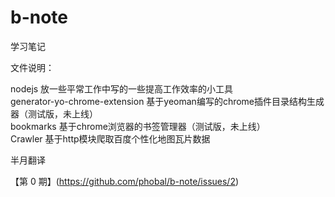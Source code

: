# b-note
学习笔记

文件说明：

nodejs 放一些平常工作中写的一些提高工作效率的小工具  
generator-yo-chrome-extension 基于yeoman编写的chrome插件目录结构生成器（测试版，未上线）  
bookmarks 基于chrome浏览器的书签管理器（测试版，未上线）  
Crawler 基于http模块爬取百度个性化地图瓦片数据

半月翻译

【第 0 期】(https://github.com/phobal/b-note/issues/2)
